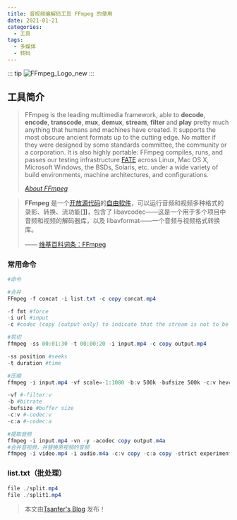 ```yaml
---
title: 音视频编解码工具 FFmpeg 的使用
date: 2021-01-21
categories:
  - 工具
tags:
  - 多媒体
  - 转码
---
```


::: tip
![FFmpeg_Logo_new](https://oss.tsanfer.com/image/FFmpeg_Logo_new.svg)
:::

<!-- more -->

## 工具简介

> FFmpeg is the leading multimedia framework, able to **decode**, **encode**, **transcode**, **mux**, **demux**, **stream**, **filter** and **play** pretty much anything that humans and machines have created. It supports the most obscure ancient formats up to the cutting edge. No matter if they were designed by some standards committee, the community or a corporation. It is also highly portable: FFmpeg compiles, runs, and passes our testing infrastructure [FATE](http://fate.ffmpeg.org) across Linux, Mac OS X, Microsoft Windows, the BSDs, Solaris, etc. under a wide variety of build environments, machine architectures, and configurations.
>
> [_About FFmpeg_](https://www.ffmpeg.org/about.html)

> **FFmpeg** 是一个[开放源代码](https://zh.wikipedia.org/wiki/開放原始碼)的[自由软件](https://zh.wikipedia.org/wiki/自由軟體)，可以运行音频和视频多种格式的录影、转换、流功能[[1\]](https://zh.wikipedia.org/wiki/FFmpeg#cite_note-1)，包含了 libavcodec——这是一个用于多个项目中音频和视频的解码器库，以及 libavformat——一个音频与视频格式转换库。
>
> —— [维基百科词条：FFmpeg](https://zh.wikipedia.org/wiki/FFmpeg)

### 常用命令

```powershell
#命令

#合并
FFmpeg -f concat -i list.txt -c copy concat.mp4

-f fmt #force
-i url #input
-c #codec (copy (output only) to indicate that the stream is not to be re-encoded.)

#剪切
ffmpeg -ss 00:01:30 -t 00:00:20 -i input.mp4 -c copy output.mp4

-ss position #seeks
-t duration #time

#压缩
ffmpeg -i input.mp4 -vf scale=-1:1080 -b:v 500k -bufsize 500k -c:v hevc_nvenc -c:a copy output_1080.mp4

-vf #-filter:v
-b #bitrate
-bufsize #buffer size
-c:v #-codec:v
-c:a #-codec:a

#提取音频
ffmpeg -i input.mp4 -vn -y -acodec copy output.m4a
#合并音视频，并替换原视频的音频
ffmpeg -i video.mp4 -i audio.m4a -c:v copy -c:a copy -strict experimental -map 0:v:0 -map 1:a:0 output.mp4
```

### list.txt（批处理）

```powershell
file ./split.mp4
file ./split1.mp4
```

> 本文由[Tsanfer's Blog](https://tsanfer.com) 发布！
